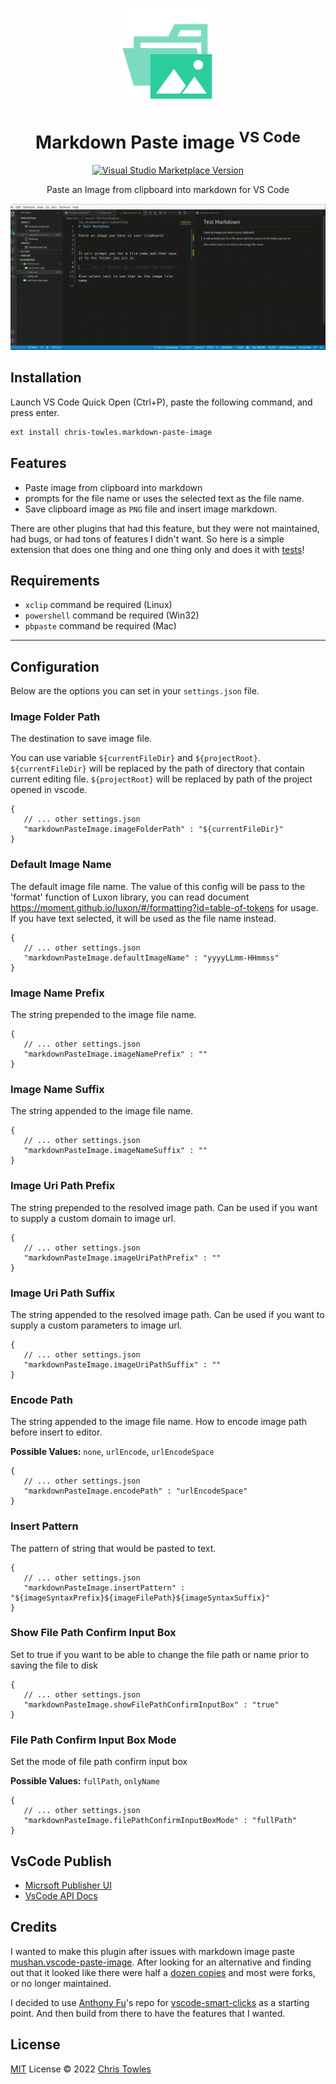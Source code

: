 <p align="center">
<img src="https://raw.githubusercontent.com/ChrisTowles/vscode-markdown-paste-image/main/res/icon.png" height="150">
</p>

<h1 align="center">Markdown Paste image <sup>VS Code</sup></h1>

<p align="center">

<a href="https://marketplace.visualstudio.com/items?itemName=chris-towles.markdown-paste-image" target="__blank">
<img src="https://img.shields.io/visual-studio-marketplace/v/chris-towles.markdown-paste-image.svg?color=eee&amp;label=VS%20Code%20Marketplace&logo=visual-studio-code" alt="Visual Studio Marketplace Version" /></a>

</p>

<p align="center">
Paste an Image from clipboard into markdown for VS Code<br>

</p>

<img src="https://raw.githubusercontent.com/ChrisTowles/vscode-markdown-paste-image/main/res/markdown-paste-image-preview.gif" width="600">

## Installation

Launch VS Code Quick Open (Ctrl+P), paste the following command, and press enter.

```bash
ext install chris-towles.markdown-paste-image
```

## Features

- Paste image from clipboard into markdown
- prompts for the file name or uses the selected text as the file name.
- Save clipboard image as `PNG` file and insert image markdown.

There are other plugins that had this feature, but they were not maintained, had bugs, or had tons of features I didn't want. So here is a simple extension that does one thing and one thing only and does it with [tests](https://github.com/ChrisTowles/vscode-markdown-paste-image/actions)!

## Requirements

- `xclip` command be required (Linux)
- `powershell` command be required (Win32)
- `pbpaste` command be required (Mac)

_____

## Configuration

Below are the options you can set in your `settings.json` file.

<!--config-options-->
### Image Folder Path

The destination to save image file. 

You can use variable `${currentFileDir}` and `${projectRoot}`. `${currentFileDir}` will be replaced by the path of directory that contain current editing file. `${projectRoot}` will be replaced by path of the project opened in vscode.


```jsonc
{
   // ... other settings.json
   "markdownPasteImage.imageFolderPath" : "${currentFileDir}"
}
```

### Default Image Name

The default image file name. The value of this config will be pass to the 'format' function of Luxon library, you can read document https://moment.github.io/luxon/#/formatting?id=table-of-tokens for usage. 
If you have text selected, it will be used as the file name instead.


```jsonc
{
   // ... other settings.json
   "markdownPasteImage.defaultImageName" : "yyyyLLmm-HHmmss"
}
```

### Image Name Prefix

The string prepended to the image file name.


```jsonc
{
   // ... other settings.json
   "markdownPasteImage.imageNamePrefix" : ""
}
```

### Image Name Suffix

The string appended to the image file name.


```jsonc
{
   // ... other settings.json
   "markdownPasteImage.imageNameSuffix" : ""
}
```

### Image Uri Path Prefix

The string prepended to the resolved image path. Can be used if you want to supply a custom domain to image url.


```jsonc
{
   // ... other settings.json
   "markdownPasteImage.imageUriPathPrefix" : ""
}
```

### Image Uri Path Suffix

The string appended to the resolved image path. Can be used if you want to supply a custom parameters to image url.


```jsonc
{
   // ... other settings.json
   "markdownPasteImage.imageUriPathSuffix" : ""
}
```

### Encode Path

The string appended to the image file name. How to encode image path before insert to editor.

 **Possible Values:** `none`, `urlEncode`, `urlEncodeSpace`

```jsonc
{
   // ... other settings.json
   "markdownPasteImage.encodePath" : "urlEncodeSpace"
}
```

### Insert Pattern

The pattern of string that would be pasted to text.


```jsonc
{
   // ... other settings.json
   "markdownPasteImage.insertPattern" : "${imageSyntaxPrefix}${imageFilePath}${imageSyntaxSuffix}"
}
```

### Show File Path Confirm Input Box

Set to true if you want to be able to change the file path or name prior to saving the file to disk


```jsonc
{
   // ... other settings.json
   "markdownPasteImage.showFilePathConfirmInputBox" : "true"
}
```

### File Path Confirm Input Box Mode

Set the mode of file path confirm input box

 **Possible Values:** `fullPath`, `onlyName`

```jsonc
{
   // ... other settings.json
   "markdownPasteImage.filePathConfirmInputBoxMode" : "fullPath"
}
```
<!--config-options-->

## VsCode Publish

- [Micrsoft Publisher UI](https://marketplace.visualstudio.com/manage/publishers/)
- [VsCode API Docs](https://code.visualstudio.com/api/references/activation-events)

## Credits

I wanted to make this plugin after issues with markdown image paste [mushan.vscode-paste-image](https://marketplace.visualstudio.com/items?itemName=mushan.vscode-paste-image). After looking for an alternative and finding out that it looked like there were half a [dozen copies](https://marketplace.visualstudio.com/search?term=image%20paste%20markdown&target=VSCode&category=Other&sortBy=Relevance) and most were forks, or no longer maintained.

I decided to use [Anthony Fu](https://github.com/antfu)'s repo for [vscode-smart-clicks](https://github.com/antfu/vscode-smart-clicks) as a starting point. And then build from there to have the features that I wanted.

## License

[MIT](./LICENSE) License © 2022 [Chris Towles](https://github.com/ChrisTowles)
